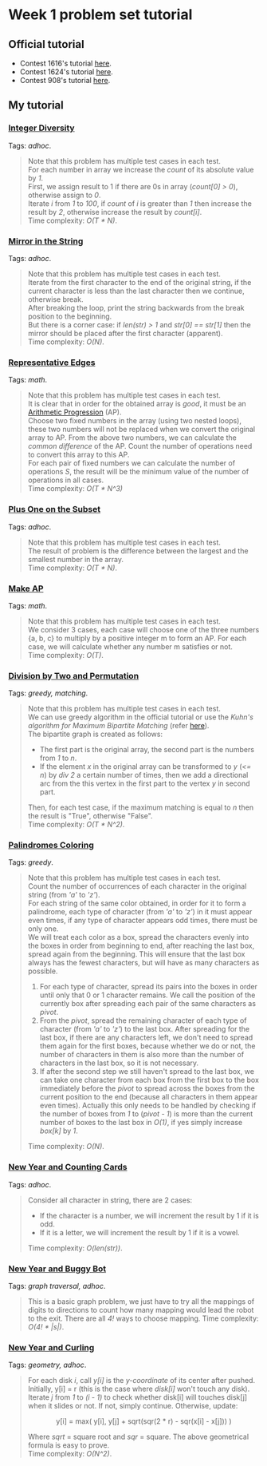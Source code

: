 # Week 1 problem set tutorial

## Official tutorial
- Contest 1616's tutorial [here](https://codeforces.com/blog/entry/98501).
- Contest 1624's tutorial [here](https://codeforces.com/blog/entry/98942).
- Contest 908's tutorial [here](https://codeforces.com/blog/entry/56713).

## My tutorial

### [Integer Diversity](https://codeforces.com/contest/1616/problem/A)

Tags: *adhoc*.
> Note that this problem has multiple test cases in each test. <br>
> For each number in array we increase the *count* of its absolute value by *1*. <br>
> First, we assign result to 1 if there are 0s in array (*count[0] > 0*), otherwise assign to *0*. <br>
> Iterate *i* from *1* to *100*, if *count* of *i* is greater than *1* then increase the result by *2*, otherwise increase the result by *count[i]*. <br>
> Time complexity: *O(T * N)*. 

### [Mirror in the String](https://codeforces.com/contest/1616/problem/B)

Tags: *adhoc*.
> Note that this problem has multiple test cases in each test. <br>
> Iterate from the first character to the end of the original string, if the current character is less than the last character then we continue, otherwise break. <br>
> After breaking the loop, print the string backwards from the break position to the beginning. <br>
> But there is a corner case: if *len(str) > 1* and *str[0] == str[1]* then the mirror should be placed after the first character (apparent). <br>
> Time complexity: *O(N)*.

### [Representative Edges](https://codeforces.com/contest/1616/problem/C)

Tags: *math*.
> Note that this problem has multiple test cases in each test. <br>
> It is clear that in order for the obtained array is *good*, it must be an [Arithmetic Progression](https://en.wikipedia.org/wiki/Arithmetic_progression) (AP). <br>
> Choose two fixed numbers in the array (using two nested loops), these two numbers will not be replaced when we convert the original array to AP. From the above two numbers, we can calculate the *common difference* of the AP. Count the number of operations need to convert this array to this AP. <br>
> For each pair of fixed numbers we can calculate the number of operations *S*, the result will be the minimum value of the number of operations in all cases. <br>
> Time complexity: *O(T * N^3)*

### [Plus One on the Subset](https://codeforces.com/contest/1624/problem/A)

Tags: *adhoc*.
> Note that this problem has multiple test cases in each test. <br>
> The result of problem is the difference between the largest and the smallest number in the array. <br>
> Time complexity: *O(T * N)*.

### [Make AP](https://codeforces.com/contest/1624/problem/B)

Tags: *math*.
> Note that this problem has multiple test cases in each test. <br>
> We consider 3 cases, each case will choose one of the three numbers {a, b, c} to multiply by a positive integer m to form an AP. For each case, we will calculate whether any number m satisfies or not.<br>
> Time complexity: *O(T)*.

### [Division by Two and Permutation](https://codeforces.com/contest/1624/problem/C)

Tags: *greedy, matching*.
> Note that this problem has multiple test cases in each test. <br>
> We can use greedy algorithm in the official tutorial or use the *Kuhn's algorithm for Maximum Bipartite Matching* (refer [here](https://cp-algorithms.com/graph/kuhn_maximum_bipartite_matching.html)). <br>
> The bipartite graph is created as follows:
> - The first part is the original array, the second part is the numbers from *1* to *n*. <br>
> - If the element *x* in the original array can be transformed to *y* (*<= n*) by *div 2* a certain number of times, then we add a directional arc from the this vertex in the first part to the vertex *y* in second part. <br>
>
> Then, for each test case, if the maximum matching is equal to *n* then the result is "True", otherwise "False". <br>
> Time complexity: *O(T * N^2)*.

### [Palindromes Coloring](https://codeforces.com/contest/1624/problem/D)

Tags: *greedy*.
> Note that this problem has multiple test cases in each test. <br>
> Count the number of occurrences of each character in the original string (from *'a'* to *'z'*). <br>
> For each string of the same color obtained, in order for it to form a palindrome, each type of character (from *'a'* to *'z'*) in it must appear even times, if any type of character appears odd times, there must be only one. <br>
> We will treat each color as a box, spread the characters evenly into the boxes in order from beginning to end, after reaching the last box, spread again from the beginning. This will ensure that the last box always has the fewest characters, but will have as many characters as possible. <br>
> 1. For each type of character, spread its pairs into the boxes in order until only that 0 or 1 character remains. We call the position of the currently box after spreading each pair of the same characters as *pivot*. 
> 2. From the *pivot*, spread the remaining character of each type of character (from *'a'* to *'z'*) to the last box. After spreading for the last box, if there are any characters left, we don't need to spread them again for the first boxes, because whether we do or not, the number of characters in them is also more than the number of characters in the last box, so it is not necessary. 
> 3. If after the second step we still haven't spread to the last box, we can take one character from each box from the first box to the box immediately before the *pivot* to spread across the boxes from the current position to the end (because all characters in them appear even times). Actually this only needs to be handled by checking if the number of boxes from *1* to (*pivot - 1*) is more than the current number of boxes to the last box in *O(1)*, if yes simply increase *box[k]* by *1*.
> 
> Time complexity: *O(N)*.

### [New Year and Counting Cards](https://codeforces.com/contest/908/problem/A)

Tags: *adhoc*.
> Consider all character in string, there are 2 cases:
> - If the character is a number, we will increment the result by 1 if it is odd.
> - If it is a letter, we will increment the result by 1 if it is a vowel.
>
> Time complexity: *O(len(str))*.

### [New Year and Buggy Bot](https://codeforces.com/contest/908/problem/B)

Tags: *graph traversal, adhoc*.
> This is a basic graph problem, we just have to try all the mappings of digits to directions to count how many mapping would lead the robot to the exit. There are all *4!* ways to choose mapping.
> Time complexity: *O(4! * |s|)*.

### [New Year and Curling](https://codeforces.com/contest/908/problem/C)

Tags: *geometry, adhoc*.
> For each disk *i*, call *y[i]* is the *y-coordinate* of its center after pushed. Initially, y[i] = r (this is the case where *disk[i]* won't touch any disk). <br>
> Iterate *j* from *1* to *(i - 1)* to check whether disk[i] will touches disk[j] when it slides or not. If not, simply continue. Otherwise, update: 
> <center>y[i] = max( y[i], y[j] + sqrt(sqr(2 * r) - sqr(x[i] - x[j])) )</center>
> 
> Where *sqrt* = square root and *sqr* = square. The above geometrical formula is easy to prove.<br>
> Time complexity: *O(N^2)*.